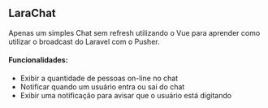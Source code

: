 ## LaraChat

Apenas um simples Chat sem refresh utilizando o Vue para aprender como utilizar o broadcast do Laravel com o Pusher.

#### Funcionalidades:
- Exibir a quantidade de pessoas on-line no chat
- Notificar quando um usuário entra ou sai do chat
- Exibir uma notificação para avisar que o usuário está digitando
